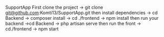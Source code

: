 SupportApp
First clone the project 
-> git clone git@github.com:Komti13/SupportApp.git
then install dependencies
-> cd Backend
-> composer install
-> cd ./frontend
-> npm install
then run your backend
->cd Backend
-> php artisan serve
then run the front
-> cd./frontend
-> npm start
